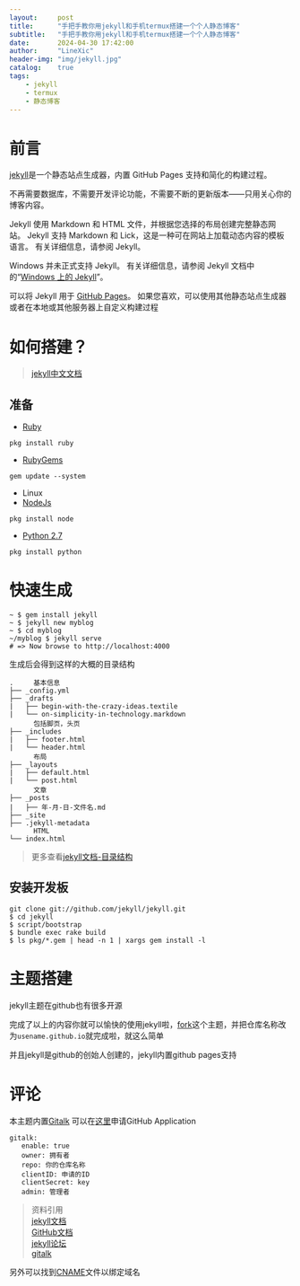 ```yaml
---
layout:     post
title:      "手把手教你用jekyll和手机termux搭建一个个人静态博客"
subtitle:   "手把手教你用jekyll和手机termux搭建一个个人静态博客"
date:       2024-04-30 17:42:00
author:     "LineXic"
header-img: "img/jekyll.jpg"
catalog:    true
tags:
    - jekyll
    - termux
    - 静态博客
---
```


# 前言
[jekyll](http://jekyllcn.com/)是一个静态站点生成器，内置 GitHub Pages 支持和简化的构建过程。 

不再需要数据库，不需要开发评论功能，不需要不断的更新版本——只用关心你的博客内容。
 
Jekyll 使用 Markdown 和 HTML 文件，并根据您选择的布局创建完整静态网站。 Jekyll 支持 Markdown 和 Lick，这是一种可在网站上加载动态内容的模板语言。 有关详细信息，请参阅 Jekyll。

Windows 并未正式支持 Jekyll。 有关详细信息，请参阅 Jekyll 文档中的“[Windows 上的 Jekyll](https://jekyllcn.com/docs/windows/#installation)”。

可以将 Jekyll 用于 [GitHub Pages](https://docs.github.com/zh/pages/getting-started-with-github-pages/about-github-pages#static-site-generators)。 如果您喜欢，可以使用其他静态站点生成器或者在本地或其他服务器上自定义构建过程

# 如何搭建？
>[jekyll中文文档](http://jekyllcn.com/docs/home/)

## 准备
- [Ruby](https://www.ruby-lang.org/zh_cn/)
```
pkg install ruby
```
- [RubyGems](https://rubygems.org/pages/download)
```
gem update --system
```
- Linux
- [NodeJs](https://nodejs.org/)
```
pkg install node
```
- [Python 2.7](https://www.python.org/downloads/)
```
pkg install python
```

# 快速生成
```
~ $ gem install jekyll
~ $ jekyll new myblog
~ $ cd myblog
~/myblog $ jekyll serve
# => Now browse to http://localhost:4000
```
生成后会得到这样的大概的目录结构
```
.     基本信息
├── _config.yml
├── _drafts
|   ├── begin-with-the-crazy-ideas.textile
|   └── on-simplicity-in-technology.markdown
      包括脚页，头页
├── _includes
|   ├── footer.html
|   └── header.html
      布局
├── _layouts
|   ├── default.html
|   └── post.html
      文章
├── _posts
|   ├── 年-月-日-文件名.md
├── _site
├── .jekyll-metadata
      HTML
└── index.html
```
> 更多查看[jekyll文档-目录结构](http://jekyllcn.com/docs/structure/)

## 安装开发板
```
git clone git://github.com/jekyll/jekyll.git
$ cd jekyll
$ script/bootstrap
$ bundle exec rake build
$ ls pkg/*.gem | head -n 1 | xargs gem install -l
```

# 主题搭建

jekyll主题在github也有很多开源

完成了以上的内容你就可以愉快的使用jekyll啦，[fork](https://github.com/LineXic/LineXic.github.io/fork)这个主题，并把仓库名称改为`usename.github.io`就完成啦，就这么简单

并且jekyll是github的创始人创建的，jekyll内置github pages支持

# 评论
本主题内置[Gitalk](https://github.com/gitalk/gitalk)
可以在[这里](https://github.com/settings/applications/new)申请GitHub Application

```
gitalk:
   enable: true
   owner: 拥有者
   repo: 你的仓库名称
   clientID: 申请的ID
   clientSecret: key
   admin: 管理者
```

> 资料引用<br>
[jekyll文档](http://jekyllcn.com/docs/quickstart/)<br>
[GitHub文档](https://docs.github.com/zh/pages/setting-up-a-github-pages-site-with-jekyll)<br>
[jekyll论坛](https://talk.jekyllrb.com/)<br>
[gitalk](https://github.com/gitalk/gitalk)

另外可以找到[CNAME](https://zhuanlan.zhihu.com/p/91769762)文件以绑定域名



